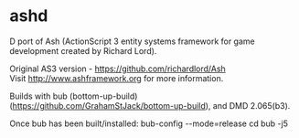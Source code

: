 ashd
====

D port of Ash (ActionScript 3 entity systems framework for game development created by Richard Lord).<br/>

Original AS3 version - https://github.com/richardlord/Ash<br/>
Visit http://www.ashframework.org for more information.

Builds with bub (bottom-up-build) (https://github.com/GrahamStJack/bottom-up-build), and DMD 2.065(b3).

Once bub has been built/installed:
bub-config --mode=release <build-dir>
cd <build-dir>
bub -j5

